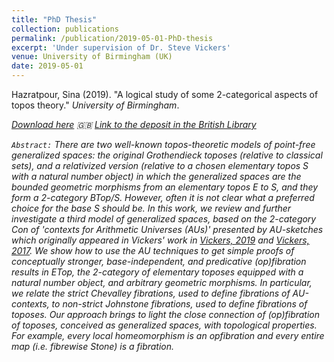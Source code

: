 ```yaml
---
title: "PhD Thesis"
collection: publications
permalink: /publication/2019-05-01-PhD-thesis
excerpt: 'Under supervision of Dr. Steve Vickers'
venue: University of Birmingham (UK)
date: 2019-05-01
---
```


Hazratpour, Sina (2019). &quot;A logical study of some 2-categorical aspects of topos theory.&quot; <i>University of Birmingham</i>.

<i class="fa fa-file-pdf-o" aria-hidden="true">[Download here](https://etheses.bham.ac.uk//id/eprint/9752/7/Hazratpour2019PhD.pdf) 
🇬🇧 [Link to the deposit in the British Library](https://ethos.bl.uk/OrderDetails.do?did=1&uin=uk.bl.ethos.834290)


`Abstract:` There are two well-known topos-theoretic models of point-free generalized spaces: the original Grothendieck toposes (relative to classical sets), and a relativized version (relative to a chosen elementary topos S with a natural number object) in which the generalized spaces are the bounded geometric morphisms from an elementary topos E to S, and they form a 2-category BTop/S. However, often it is not clear what a preferred choice for the base S should be. In this work, we review and further investigate a third model of generalized spaces, based on the 2-category Con of 'contexts for Arithmetic Universes (AUs)' presented by AU-sketches which originally appeared in Vickers' work in [Vickers, 2019](https://www.cs.bham.ac.uk/~sjv/papersfull.php#AUClTop) and [Vickers, 2017](https://www.cs.bham.ac.uk/~sjv/papersfull.php#AUSk). We show how to use the AU techniques to get simple proofs of conceptually stronger, base-independent, and predicative (op)fibration results in ETop, the 2-category of elementary toposes equipped with a natural number object, and arbitrary geometric morphisms. In particular, we relate the strict Chevalley fibrations, used to define fibrations of AU-contexts, to non-strict Johnstone fibrations, used to define fibrations of toposes. Our approach brings to light the close connection of (op)fibration of toposes, conceived as generalized spaces, with topological properties. For example, every local homeomorphism is an opfibration and every entire map (i.e. fibrewise Stone) is a fibration.




